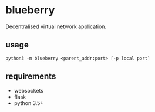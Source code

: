 # blueberry

Decentralised virtual network application.

## usage

`python3 -m blueberry <parent_addr:port> [-p local port]`

## requirements
 - websockets
 - flask
 - python 3.5+